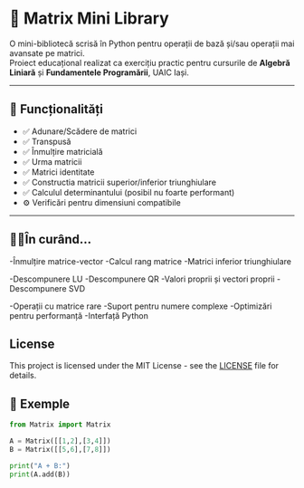 # 🧮 Matrix Mini Library

O mini-bibliotecă scrisă în Python pentru operații de bază și/sau operații mai avansate pe matrici.  
Proiect educațional realizat ca exercițiu practic pentru cursurile de **Algebră Liniară** și **Fundamentele Programării**, UAIC Iași.

---

## 🚀 Funcționalități
- ✅ Adunare/Scădere de matrici
- ✅ Transpusă
- ✅ Înmulțire matricială
- ✅ Urma matricii
- ✅ Matrici identitate
- ✅ Constructia matricii superior/inferior triunghiulare
- ✅ Calculul determinantului (posibil nu foarte performant)
- ⚙️ Verificări pentru dimensiuni compatibile

---

## 😶‍🌫️În curând...
-Înmulțire matrice-vector
-Calcul rang matrice
-Matrici inferior triunghiulare

-Descompunere LU
-Descompunere QR
-Valori proprii și vectori proprii
-Descompunere SVD

-Operații cu matrice rare
-Suport pentru numere complexe
-Optimizări pentru performanță
-Interfață Python

## License
This project is licensed under the MIT License - see the [LICENSE](LICENSE) file for details.

## 🧠 Exemple
```python
from Matrix import Matrix

A = Matrix([[1,2],[3,4]])
B = Matrix([[5,6],[7,8]])

print("A + B:")
print(A.add(B))


